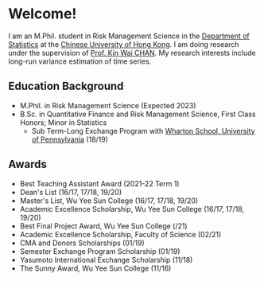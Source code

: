 # Welcome!

I am an M.Phil. student in Risk Management Science in the [Department of Statistics](https://www.sta.cuhk.edu.hk) at the [Chinese University of Hong Kong](https://www.cuhk.edu.hk/english/index.html). I am doing research under the supervision of [Prof. Kin Wai CHAN](https://sites.google.com/site/kwchankeith/home?authuser=0). My research interests include long-run variance estimation of time series.

## Education Background 
- M.Phil. in Risk Management Science (Expected 2023)
- B.Sc. in Quantitative Finance and Risk Management Science, First Class Honors; Minor in Statistics
  - Sub Term-Long Exchange Program with [Wharton School, University of Pennsylvania](https://www.wharton.upenn.edu) (18/19)

## Awards
- Best Teaching Assistant Award (2021-22 Term 1)
- Dean's List (16/17, 17/18, 19/20)
- Master's List, Wu Yee Sun College (16/17, 17/18, 19/20)
- Academic Excellence Scholarship, Wu Yee Sun College (16/17, 17/18, 19/20)
- Best Final Project Award,  Wu Yee Sun College (/21)
- Academic Excellence Scholarship, Faculty of Science (02/21)
- CMA and Donors Scholarships (01/19)
- Semester Exchange Program Scholarship (01/19)
- Yasumoto International Exchange Scholarship (11/18)
- The Sunny Award, Wu Yee Sun College (11/16)

